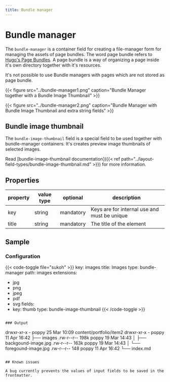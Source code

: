 ```yaml
---
title: Bundle manager
---
```


# Bundle manager

The `bundle-manager` is a container field for creating a file-manager form for
managing the assets of page bundles. The word page bundle refers to [Hugo's
Page Bundles](https://gohugo.io/content-management/page-bundles/). A page
bundle is a way of organizing a page inside it's own directory together with
it's resources.

It's not possible to use Bundle managers with pages which are not stored as
page bundle.


{{< figure src="../bundle-manager1.png" caption="Bundle Manager together with a Bundle Image Thumbnail" >}}

{{< figure src="../bundle-manager2.png" caption="Bundle Manager with Bundle Image Thumbnail and extra string fields" >}}

## Bundle image thumbnail

The `bundle-image-thumbnail` field is a special field to be used together with
bundle-manager containers. It's creates preview image thumbnails of selected
images.

Read [bundle-image-thumbnail documentation]({{< ref path="../layout-field-types/bundle-image-thumbnail.md" >}}) for more information.

## Properties

| property | value type | optional  | description                                  |
|----------|------------|-----------|----------------------------------------------|
| key      | string     | mandatory | Keys are for internal use and must be unique |
| title    | string     | mandatory | The title of the element                     |

## Sample

### Configuration

{{< code-toggle file="sukoh" >}}
key: images
title: Images
type: bundle-manager
path: images
extensions:
  - jpg
  - png
  - jpeg
  - pdf
  - svg
fields:
  - key: thumb
    type: bundle-image-thumbnail
{{< /code-toggle >}}
```

### Output

```
drwxr-xr-x    - poppy 25 Mar 10:09 content/portfolio/item2
drwxr-xr-x    - poppy 11 Apr 16:42 ├── images
.rw-r--r-- 198k poppy 19 Mar 14:43 │  ├── backgound-image.jpg
.rw-r--r-- 163k poppy 19 Mar 14:43 │  └── foregound-image.jpg
.rw-r--r--  148 poppy 11 Apr 16:42 └── index.md
```

## Known issues

A bug currently prevents the values of input fields to be saved in the frontmatter.
